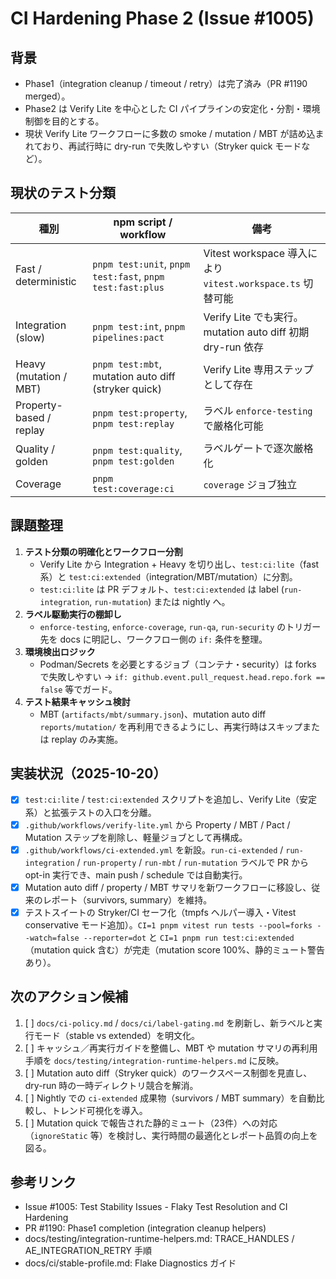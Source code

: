 # CI Hardening Phase 2 (Issue #1005)

## 背景
- Phase1（integration cleanup / timeout / retry）は完了済み（PR #1190 merged）。
- Phase2 は Verify Lite を中心とした CI パイプラインの安定化・分割・環境制御を目的とする。
- 現状 Verify Lite ワークフローに多数の smoke / mutation / MBT が詰め込まれており、再試行時に dry-run で失敗しやすい（Stryker quick モードなど）。

## 現状のテスト分類
| 種別 | npm script / workflow | 備考 |
|------|----------------------|------|
| Fast / deterministic | `pnpm test:unit`, `pnpm test:fast`, `pnpm test:fast:plus` | Vitest workspace 導入により `vitest.workspace.ts` 切替可能 |
| Integration (slow) | `pnpm test:int`, `pnpm pipelines:pact` | Verify Lite でも実行。mutation auto diff 初期 dry-run 依存 |
| Heavy (mutation / MBT) | `pnpm test:mbt`, mutation auto diff (stryker quick) | Verify Lite 専用ステップとして存在 |
| Property-based / replay | `pnpm test:property`, `pnpm test:replay` | ラベル `enforce-testing` で厳格化可能 |
| Quality / golden | `pnpm test:quality`, `pnpm test:golden` | ラベルゲートで逐次厳格化 |
| Coverage | `pnpm test:coverage:ci` | `coverage` ジョブ独立 |

## 課題整理
1. **テスト分類の明確化とワークフロー分割**  
   - Verify Lite から Integration + Heavy を切り出し、`test:ci:lite`（fast系）と `test:ci:extended`（integration/MBT/mutation）に分割。
   - `test:ci:lite` は PR デフォルト、`test:ci:extended` は label (`run-integration`, `run-mutation`) または nightly へ。
2. **ラベル駆動実行の棚卸し**  
   - `enforce-testing`, `enforce-coverage`, `run-qa`, `run-security` のトリガー先を docs に明記し、ワークフロー側の `if:` 条件を整理。
3. **環境検出ロジック**  
   - Podman/Secrets を必要とするジョブ（コンテナ・security）は forks で失敗しやすい → `if: github.event.pull_request.head.repo.fork == false` 等でガード。
4. **テスト結果キャッシュ検討**  
   - MBT (`artifacts/mbt/summary.json`)、mutation auto diff `reports/mutation/` を再利用できるようにし、再実行時はスキップまたは replay のみ実施。

## 実装状況（2025-10-20）
- [x] `test:ci:lite` / `test:ci:extended` スクリプトを追加し、Verify Lite（安定系）と拡張テストの入口を分離。
- [x] `.github/workflows/verify-lite.yml` から Property / MBT / Pact / Mutation ステップを削除し、軽量ジョブとして再構成。
- [x] `.github/workflows/ci-extended.yml` を新設。`run-ci-extended` / `run-integration` / `run-property` / `run-mbt` / `run-mutation` ラベルで PR から opt-in 実行でき、main push / schedule では自動実行。
- [x] Mutation auto diff / property / MBT サマリを新ワークフローに移設し、従来のレポート（survivors, summary）を維持。
- [x] テストスイートの Stryker/CI セーフ化（tmpfs ヘルパー導入・Vitest conservative モード追加）。`CI=1 pnpm vitest run tests --pool=forks --watch=false --reporter=dot` と `CI=1 pnpm run test:ci:extended`（mutation quick 含む）が完走（mutation score 100%、静的ミュート警告あり）。

## 次のアクション候補
1. [ ] `docs/ci-policy.md` / `docs/ci/label-gating.md` を刷新し、新ラベルと実行モード（stable vs extended）を明文化。  
2. [ ] キャッシュ／再実行ガイドを整備し、MBT や mutation サマリの再利用手順を `docs/testing/integration-runtime-helpers.md` に反映。  
3. [ ] Mutation auto diff（Stryker quick）のワークスペース制御を見直し、dry-run 時の一時ディレクトリ競合を解消。  
4. [ ] Nightly での `ci-extended` 成果物（survivors / MBT summary）を自動比較し、トレンド可視化を導入。  
5. [ ] Mutation quick で報告された静的ミュート（23件）への対応（`ignoreStatic` 等）を検討し、実行時間の最適化とレポート品質の向上を図る。  

## 参考リンク
- Issue #1005: Test Stability Issues - Flaky Test Resolution and CI Hardening
- PR #1190: Phase1 completion (integration cleanup helpers)
- docs/testing/integration-runtime-helpers.md: TRACE_HANDLES / AE_INTEGRATION_RETRY 手順
- docs/ci/stable-profile.md: Flake Diagnostics ガイド
